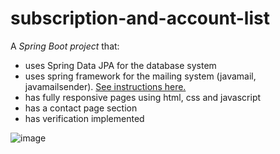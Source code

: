 # subscription-and-account-list

A *Spring Boot project* that:
- uses Spring Data JPA for the database system
- uses spring framework for the mailing system (javamail, javamailsender). [See instructions here.](https://github.com/rosa-com/simple-spring-boot-mail)
- has fully responsive pages using html, css and javascript
- has a contact page section
- has verification implemented


 ![image](https://user-images.githubusercontent.com/81621477/123842149-5e4cf680-d908-11eb-80bb-a156830d5d47.png)
